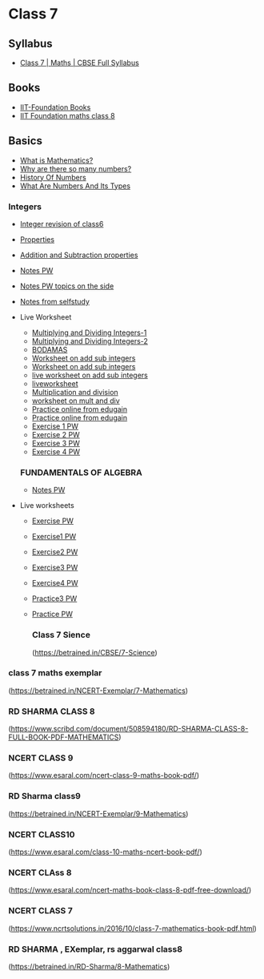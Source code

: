 # Class 7
## Syllabus
* [Class 7 | Maths | CBSE Full Syllabus](https://www.youtube.com/playlist?list=PLj1i1ws7fZJ_A67coQaWJS6f03dHlSnxK)

## Books
 * [IIT-Foundation Books](https://drive.google.com/drive/folders/1fqnujlVMOZEkJXl1FfQz-HvvPkCxlcBn?usp=sharing)
 * [IIT Foundation maths class 8](https://online.fliphtml5.com/cxiky/pype/#p=1)
## Basics
 * [What is Mathematics?](https://www.youtube.com/watch?v=64643Op6WJo)
 * [Why are there so many numbers?](https://www.youtube.com/watch?v=XN2Cj8GuVbY)
 * [History Of Numbers](https://www.youtube.com/watch?v=gteqRoNR160)
 * [What Are Numbers And Its Types](https://www.youtube.com/watch?v=ig6tKeGzYJM)
### Integers
 * [Integer revision of class6](https://www.youtube.com/watch?v=i7w29DUI6y4)
 * [Properties](https://www.youtube.com/watch?v=5xjxfUFboFs)
 * [Addition and Subtraction properties](https://www.youtube.com/watch?v=i7w29DUI6y4)
 * [Notes PW](https://www.pw.live/chapter-class-7-integers)
 * [Notes PW topics on the side](https://www.pw.live/chapter-class-7-integers/introduction-integers)
 * [Notes from selfstudy](https://www.selfstudys.com/books/ncert-notes/english/class-7th/maths/chapter-1-integers/41671)
 
 * Live Worksheet
   -  [Multiplying and Dividing Integers-1](https://www.liveworksheets.com/w/en/math/496753)
   -  [Multiplying and Dividing Integers-2](https://www.liveworksheets.com/w/en/math/1920397)
   -  [BODAMAS](https://www.liveworksheets.com/w/en/math/2224640)
   -  [Worksheet on add sub integers](https://www.k5learning.com/free-math-worksheets/fifth-grade-5/integers/add-subtract)
   -  [Worksheet on add sub integers](https://math-drills.com/integers.php)
   -  [live worksheet on add sub integers](https://math-drills.com/integers.php)
   -  [liveworksheet](https://www.liveworksheets.com/w/en/math/1912011)
   -  [Multiplication and division](https://www.youtube.com/watch?v=fxFMFTDzE5Y)
   -  [worksheet on mult and div](https://www.cuemath.com/worksheets/multiplying-and-dividing-integers-worksheets/)
   -  [Practice online from edugain](https://in.edugain.com/2-35-6439-6440/math/NCERT-CBSE-and-ICSE-/Class-7/Introduction-to-Integers)
   -  [Practice online from edugain](https://in.edugain.com/2-35-6439-6446/math/NCERT-CBSE-and-ICSE-/Class-7/Operations-on-Integers)
   -  [Exercise 1 PW](https://www.pw.live/chapter-class-7-integers/exercise-1/question/547)
   -  [Exercise 2 PW](https://www.pw.live/chapter-class-7-integers/exercise-2)
   -  [Exercise 3 PW](https://www.pw.live/chapter-class-7-integers/exercise-3)
   -  [Exercise 4 PW](https://www.pw.live/chapter-class-7-integers/exercise-4)
  
   ### FUNDAMENTALS OF ALGEBRA
   * [Notes PW](https://www.pw.live/chapter-algebraic-expression-class-7)
  




* Live worksheets
  - [Exercise PW](https://www.pw.live/chapter-algebraic-expression-class-7/solved-questions)
  - [Exercise1 PW](https://www.pw.live/chapter-algebraic-expression-class-7/exercise-1)
  - [Exercise2 PW](https://www.pw.live/chapter-algebraic-expression-class-7/exercise-2)
  - [Exercise3 PW](https://www.pw.live/chapter-algebraic-expression-class-7/exercise-3)
  - [Exercise4 PW](https://www.pw.live/chapter-algebraic-expression-class-7/exercise-4)
  - [Practice3 PW](https://www.pw.live/class-7-maths-worksheet/chapter-3-algebraic-expression)
  - [Practice PW](https://www.pw.live/class-7-maths-worksheet/algebraic-expression)
 
    ### Class 7 Sience
    (https://betrained.in/CBSE/7-Science)
 ### class 7 maths exemplar
 (https://betrained.in/NCERT-Exemplar/7-Mathematics)

 
  ### RD SHARMA CLASS 8
  (https://www.scribd.com/document/508594180/RD-SHARMA-CLASS-8-FULL-BOOK-PDF-MATHEMATICS)
  ### NCERT CLASS 9
  (https://www.esaral.com/ncert-class-9-maths-book-pdf/)
  ### RD Sharma class9
  (https://betrained.in/NCERT-Exemplar/9-Mathematics)
  ### NCERT CLASS10
  (https://www.esaral.com/class-10-maths-ncert-book-pdf/)
  ### NCERT CLAss 8
  (https://www.esaral.com/ncert-maths-book-class-8-pdf-free-download/)
  ### NCERT CLASS 7
  (https://www.ncrtsolutions.in/2016/10/class-7-mathematics-book-pdf.html)
  ### RD SHARMA , EXemplar, rs aggarwal class8
  (https://betrained.in/RD-Sharma/8-Mathematics)
  
  
     
